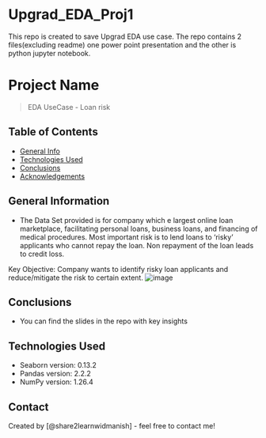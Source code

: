 # Upgrad_EDA_Proj1

This repo is created to save Upgrad EDA use case. 
The repo contains 2 files(excluding readme) one power point presentation and the other is python jupyter notebook. 


# Project Name
> EDA UseCase - Loan risk



## Table of Contents
* [General Info](#general-information)
* [Technologies Used](#technologies-used)
* [Conclusions](#conclusions)
* [Acknowledgements](#acknowledgements)

<!-- You can include any other section that is pertinent to your problem -->

## General Information
- The Data Set provided is for company which e largest online loan marketplace, facilitating personal loans, business loans, and financing of medical procedures. 
Most important risk is to lend loans to ‘risky’ applicants who cannot repay the loan. 
Non repayment of the loan leads to credit loss. 

Key Objective: 
Company wants to identify risky loan applicants and reduce/mitigate the risk to certain extent. 
![image](https://github.com/user-attachments/assets/f1973194-a699-4b43-a236-9d9b70df95b4)

<!-- You don't have to answer all the questions - just the ones relevant to your project. -->

## Conclusions
- You can find the slides in the repo with key insights 

<!-- You don't have to answer all the questions - just the ones relevant to your project. -->


## Technologies Used
- Seaborn version: 0.13.2
- Pandas version: 2.2.2
- NumPy version: 1.26.4

<!-- As the libraries versions keep on changing, it is recommended to mention the version of library used in this project -->



## Contact
Created by [@share2learnwidmanish] - feel free to contact me!


<!-- Optional -->
<!-- ## License -->
<!-- This project is open source and available under the [... License](). -->

<!-- You don't have to include all sections - just the one's relevant to your project -->
